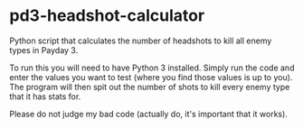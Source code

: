 # pd3-headshot-calculator
Python script that calculates the number of headshots to kill all enemy types in Payday 3.

To run this you will need to have Python 3 installed. Simply run the code and enter the values you want to test (where you find those values is up to you). The program will then spit out the number of shots to kill every enemy type that it has stats for.

Please do not judge my bad code (actually do, it's important that it works).
